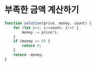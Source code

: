 # 부족한 금액 계산하기

```javascript
function solution(price, money, count) {
    for (let i=1; i<=count; i++) {
        money -= price*i;
    }
    if (money >= 0) {
        return 0;
    }
    return -money;
}
```

